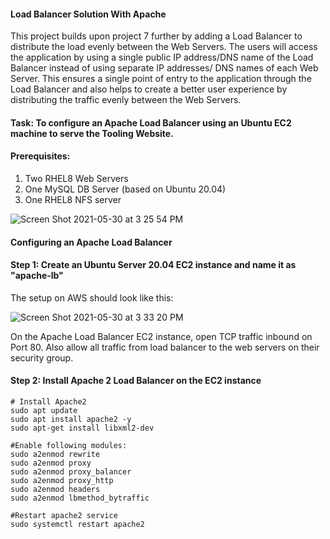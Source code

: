 
#### Load Balancer Solution With Apache

This project builds upon project 7 further by adding a Load Balancer to distribute the load evenly between the Web Servers. The users will access the application by using a single public IP address/DNS name of the Load Balancer instead of using separate IP addresses/ DNS names of each Web Server. This ensures a single point of entry to the application through the Load Balancer and also helps to create a better user experience by distributing the traffic evenly between the Web Servers. 


#### Task: To configure an Apache Load Balancer using an Ubuntu EC2 machine to serve the Tooling Website.

#### Prerequisites:
1. Two RHEL8 Web Servers
2. One MySQL DB Server (based on Ubuntu 20.04)
3. One RHEL8 NFS server


![Screen Shot 2021-05-30 at 3 25 54 PM](https://user-images.githubusercontent.com/44268796/120117479-5d834200-c15b-11eb-8e62-83823a06e7b0.png)


#### Configuring an Apache Load Balancer

#### Step 1: Create an Ubuntu Server 20.04 EC2 instance and name it as "apache-lb" 
The setup on AWS should look like this: 

![Screen Shot 2021-05-30 at 3 33 20 PM](https://user-images.githubusercontent.com/44268796/120117691-5f013a00-c15c-11eb-9466-1ae366aa7707.png)


On the Apache Load Balancer EC2 instance, open TCP traffic inbound on Port 80. Also allow all traffic from load balancer to the web servers on their security group.

 #### Step 2: Install Apache 2 Load Balancer on the EC2 instance
 
 ```
 # Install Apache2
 sudo apt update
 sudo apt install apache2 -y
 sudo apt-get install libxml2-dev
 ```
 ```
 #Enable following modules:
 sudo a2enmod rewrite
sudo a2enmod proxy
sudo a2enmod proxy_balancer
sudo a2enmod proxy_http
sudo a2enmod headers
sudo a2enmod lbmethod_bytraffic

#Restart apache2 service
sudo systemctl restart apache2
```











 
 
 
 
 
 
 
 
 
 
 
 
 
 
 
 
 
 
 
 





